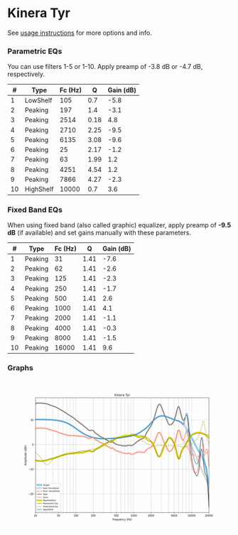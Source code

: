 # Kinera Tyr
See [usage instructions](https://github.com/jaakkopasanen/AutoEq#usage) for more options and info.

### Parametric EQs
You can use filters 1-5 or 1-10. Apply preamp of -3.8 dB or -4.7 dB, respectively.

|   # | Type      |   Fc (Hz) |    Q |   Gain (dB) |
|-----|-----------|-----------|------|-------------|
|   1 | LowShelf  |       105 | 0.7  |        -5.8 |
|   2 | Peaking   |       197 | 1.4  |        -3.1 |
|   3 | Peaking   |      2514 | 0.18 |         4.8 |
|   4 | Peaking   |      2710 | 2.25 |        -9.5 |
|   5 | Peaking   |      6135 | 3.08 |        -9.6 |
|   6 | Peaking   |        25 | 2.17 |        -1.2 |
|   7 | Peaking   |        63 | 1.99 |         1.2 |
|   8 | Peaking   |      4251 | 4.54 |         1.2 |
|   9 | Peaking   |      7866 | 4.27 |        -2.3 |
|  10 | HighShelf |     10000 | 0.7  |         3.6 |

### Fixed Band EQs
When using fixed band (also called graphic) equalizer, apply preamp of **-9.5 dB** (if available) and set gains manually with these parameters.

|   # | Type    |   Fc (Hz) |    Q |   Gain (dB) |
|-----|---------|-----------|------|-------------|
|   1 | Peaking |        31 | 1.41 |        -7.6 |
|   2 | Peaking |        62 | 1.41 |        -2.6 |
|   3 | Peaking |       125 | 1.41 |        -2.3 |
|   4 | Peaking |       250 | 1.41 |        -1.7 |
|   5 | Peaking |       500 | 1.41 |         2.6 |
|   6 | Peaking |      1000 | 1.41 |         4.1 |
|   7 | Peaking |      2000 | 1.41 |        -1.1 |
|   8 | Peaking |      4000 | 1.41 |        -0.3 |
|   9 | Peaking |      8000 | 1.41 |        -1.5 |
|  10 | Peaking |     16000 | 1.41 |         9.6 |

### Graphs
![](./Kinera%20Tyr.png)
